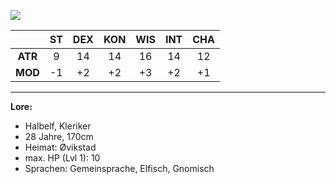 
![](images/maeve.png)

|         | ST  | DEX | KON | WIS | INT | CHA |
| :-----: | :-: | :-: | :-: | :-: | :-: | :-: |
| **ATR** |  9  | 14  | 14  | 16  | 14  | 12  |
| **MOD** | -1  | +2  | +2  | +3  | +2  | +1  |

------------------------------

**Lore:**
- Halbelf, Kleriker
- 28 Jahre, 170cm
- Heimat: Øvikstad 
- max. HP (Lvl 1): 10
- Sprachen: Gemeinsprache, Elfisch, Gnomisch


